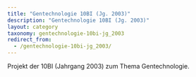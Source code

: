 ```yaml
---
title: "Gentechnologie 10BI (Jg. 2003)"
description: "Gentechnologie 10BI (Jg. 2003)"
layout: category
taxonomy: gentechnologie-10bi-jg_2003
redirect_from:
  - /gentechnologie-10bi-jg_2003/
---
```


Projekt der 10BI (Jahrgang 2003) zum Thema Gentechnologie.